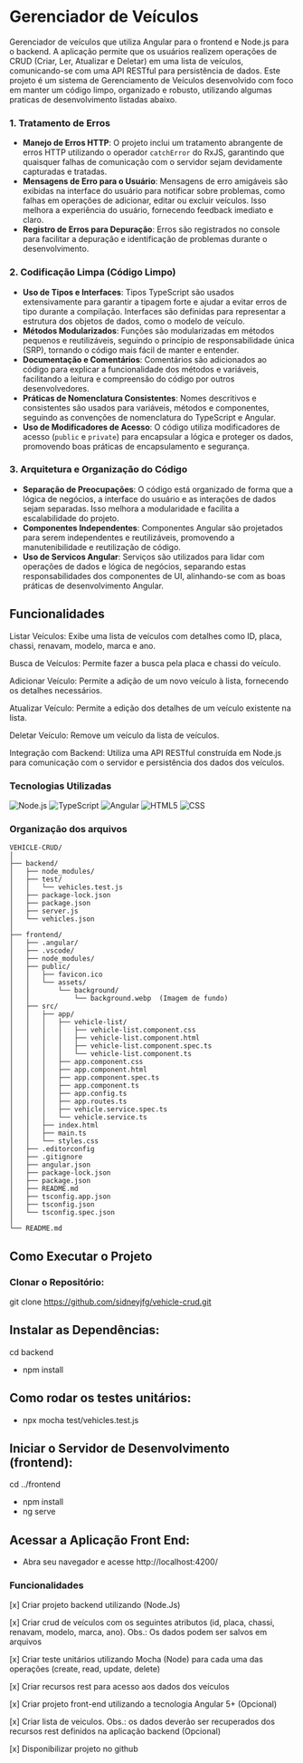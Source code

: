 # Gerenciador de Veículos
Gerenciador de veículos que utiliza Angular para o frontend e Node.js para o backend. A aplicação permite que os usuários realizem operações de CRUD (Criar, Ler, Atualizar e Deletar) em uma lista de veículos, comunicando-se com uma API RESTful para persistência de dados.
Este projeto é um sistema de Gerenciamento de Veículos desenvolvido com foco em manter um código limpo, organizado e robusto, utilizando algumas praticas de desenvolvimento listadas abaixo.


### 1. Tratamento de Erros

- **Manejo de Erros HTTP**: O projeto inclui um tratamento abrangente de erros HTTP utilizando o operador `catchError` do RxJS, garantindo que quaisquer falhas de comunicação com o servidor sejam devidamente capturadas e tratadas.
- **Mensagens de Erro para o Usuário**: Mensagens de erro amigáveis são exibidas na interface do usuário para notificar sobre problemas, como falhas em operações de adicionar, editar ou excluir veículos. Isso melhora a experiência do usuário, fornecendo feedback imediato e claro.
- **Registro de Erros para Depuração**: Erros são registrados no console para facilitar a depuração e identificação de problemas durante o desenvolvimento.

### 2. Codificação Limpa (Código Limpo)

- **Uso de Tipos e Interfaces**: Tipos TypeScript são usados extensivamente para garantir a tipagem forte e ajudar a evitar erros de tipo durante a compilação. Interfaces são definidas para representar a estrutura dos objetos de dados, como o modelo de veículo.
- **Métodos Modularizados**: Funções são modularizadas em métodos pequenos e reutilizáveis, seguindo o princípio de responsabilidade única (SRP), tornando o código mais fácil de manter e entender.
- **Documentação e Comentários**: Comentários são adicionados ao código para explicar a funcionalidade dos métodos e variáveis, facilitando a leitura e compreensão do código por outros desenvolvedores.
- **Práticas de Nomenclatura Consistentes**: Nomes descritivos e consistentes são usados para variáveis, métodos e componentes, seguindo as convenções de nomenclatura do TypeScript e Angular.
- **Uso de Modificadores de Acesso**: O código utiliza modificadores de acesso (`public` e `private`) para encapsular a lógica e proteger os dados, promovendo boas práticas de encapsulamento e segurança.

### 3. Arquitetura e Organização do Código

- **Separação de Preocupações**: O código está organizado de forma que a lógica de negócios, a interface do usuário e as interações de dados sejam separadas. Isso melhora a modularidade e facilita a escalabilidade do projeto.
- **Componentes Independentes**: Componentes Angular são projetados para serem independentes e reutilizáveis, promovendo a manutenibilidade e reutilização de código.
- **Uso de Servicos Angular**: Serviços são utilizados para lidar com operações de dados e lógica de negócios, separando estas responsabilidades dos componentes de UI, alinhando-se com as boas práticas de desenvolvimento Angular.

## Funcionalidades
Listar Veículos: Exibe uma lista de veículos com detalhes como ID, placa, chassi, renavam, modelo, marca e ano.

Busca de Veículos: Permite fazer a busca pela placa e chassi do veículo.

Adicionar Veículo: Permite a adição de um novo veículo à lista, fornecendo os detalhes necessários.

Atualizar Veículo: Permite a edição dos detalhes de um veículo existente na lista.

Deletar Veículo: Remove um veículo da lista de veículos.

Integração com Backend: Utiliza uma API RESTful construída em Node.js para comunicação com o servidor e persistência dos dados dos veículos.

### Tecnologias Utilizadas
![Node.js](https://img.shields.io/badge/Node.js-339933?style=for-the-badge&logo=nodedotjs&logoColor=white)
![TypeScript](https://img.shields.io/badge/TypeScript-007ACC?style=for-the-badge&logo=typescript&logoColor=white)
![Angular](https://img.shields.io/badge/Angular-DD0031?style=for-the-badge&logo=angular&logoColor=white)
![HTML5](https://img.shields.io/badge/HTML5-E34F26?style=for-the-badge&logo=html5&logoColor=white)
![CSS](https://img.shields.io/badge/CSS3-1572B6?style=for-the-badge&logo=css3&logoColor=white)

### Organização dos arquivos
``` plaintext
VEHICLE-CRUD/
│
├── backend/
│   ├── node_modules/
│   ├── test/
│   │   └── vehicles.test.js
│   ├── package-lock.json
│   ├── package.json
│   ├── server.js
│   └── vehicles.json
│
├── frontend/
│   ├── .angular/
│   ├── .vscode/
│   ├── node_modules/
│   ├── public/
│   │   ├── favicon.ico
│   │   └── assets/
│   │       └── background/
│   │           └── background.webp  (Imagem de fundo)
│   ├── src/
│   │   ├── app/
│   │   │   ├── vehicle-list/
│   │   │   │   ├── vehicle-list.component.css
│   │   │   │   ├── vehicle-list.component.html
│   │   │   │   ├── vehicle-list.component.spec.ts
│   │   │   │   └── vehicle-list.component.ts
│   │   │   ├── app.component.css
│   │   │   ├── app.component.html
│   │   │   ├── app.component.spec.ts
│   │   │   ├── app.component.ts
│   │   │   ├── app.config.ts
│   │   │   ├── app.routes.ts
│   │   │   ├── vehicle.service.spec.ts
│   │   │   └── vehicle.service.ts
│   │   ├── index.html
│   │   ├── main.ts
│   │   └── styles.css
│   ├── .editorconfig
│   ├── .gitignore
│   ├── angular.json
│   ├── package-lock.json
│   ├── package.json
│   ├── README.md
│   ├── tsconfig.app.json
│   ├── tsconfig.json
│   └── tsconfig.spec.json
│
└── README.md
```

## Como Executar o Projeto
### Clonar o Repositório:
git clone https://github.com/sidneyjfg/vehicle-crud.git

## Instalar as Dependências:
cd backend
* npm install

## Como rodar os testes unitários:
* npx mocha test/vehicles.test.js



## Iniciar o Servidor de Desenvolvimento (frontend):
cd ../frontend
* npm install
* ng serve

## Acessar a Aplicação Front End:
* Abra seu navegador e acesse http://localhost:4200/

### Funcionalidades
[x] Criar projeto backend utilizando (Node.Js)

[x] Criar crud de veículos com os seguintes atributos (id, placa, chassi, renavam, modelo, marca, ano). Obs.: Os dados podem ser salvos em arquivos

[x] Criar teste unitários utilizando Mocha (Node) para cada uma das operações (create, read, update, delete)

[x] Criar recursos rest para acesso aos dados dos veículos

[x] Criar projeto front-end utilizando a tecnologia Angular 5+ (Opcional)

[x] Criar lista de veiculos. Obs.: os dados deverão ser recuperados dos recursos rest definidos na aplicação backend (Opcional)

[x] Disponibilizar projeto no github
